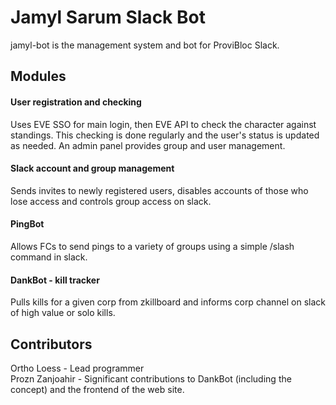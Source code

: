 # Jamyl Sarum Slack Bot

jamyl-bot is the management system and bot for ProviBloc Slack.

## Modules
#### User registration and checking
Uses EVE SSO for main login, then EVE API to check the character against standings. This checking is done regularly and the user's status is updated as needed.
An admin panel provides group and user management.

#### Slack account and group management
Sends invites to newly registered users, disables accounts of those who lose access and controls group access on slack.

#### PingBot
Allows FCs to send pings to a variety of groups using a simple /slash command in slack.

#### DankBot - kill tracker
Pulls kills for a given corp from zkillboard and informs corp channel on slack of high value or solo kills.

## Contributors
Ortho Loess - Lead programmer  
Prozn Zanjoahir - Significant contributions to DankBot (including the concept) and the frontend of the web site.
